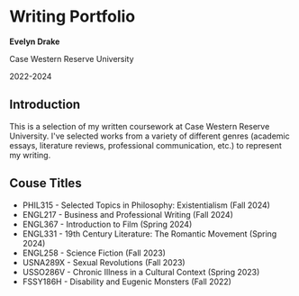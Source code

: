 # Writing Portfolio
**Evelyn Drake**

Case Western Reserve University

2022-2024
## Introduction
This is a selection of my written coursework at Case Western Reserve University. I've selected works from a variety of different genres (academic essays, literature reviews, professional communication, etc.) to represent my writing.
## Couse Titles
- PHIL315 - Selected Topics in Philosophy: Existentialism (Fall 2024)
- ENGL217 - Business and Professional Writing (Fall 2024)
- ENGL367 - Introduction to Film (Spring 2024)
- ENGL331 - 19th Century Literature: The Romantic Movement (Spring 2024)
- ENGL258 - Science Fiction (Fall 2023)
- USNA289X - Sexual Revolutions (Fall 2023)
- USSO286V - Chronic Illness in a Cultural Context (Spring 2023)
- FSSY186H - Disability and Eugenic Monsters (Fall 2022)